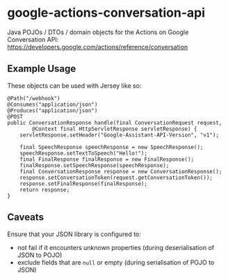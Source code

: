 # google-actions-conversation-api

Java POJOs / DTOs / domain objects  for the Actions on Google Conversation API: https://developers.google.com/actions/reference/conversation

## Example Usage

These objects can be used with Jersey like so:

    @Path("/webhook")
    @Consumes("application/json")
    @Produces("application/json")
    @POST
    public ConversationResponse handle(final ConversationRequest request,
            @Context final HttpServletResponse servletResponse) {
        servletResponse.setHeader("Google-Assistant-API-Version", "v1");

        final SpeechResponse speechResponse = new SpeechResponse();
        speechResponse.setTextToSpeech("Hello!");
        final FinalResponse finalResponse = new FinalResponse();
        finalResponse.setSpeechResponse(speechResponse);
        final ConversationResponse response = new ConversationResponse();
        response.setConversationToken(request.getConversationToken());
        response.setFinalResponse(finalResponse);
        return response;
    }

## Caveats

Ensure that your JSON library is configured to:
* not fail if it encounters unknown properties (during deserialisation of JSON to POJO)
* exclude fields that are `null` or empty (during serialisation of POJO to JSON)
